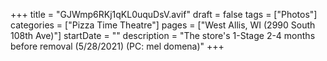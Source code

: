 +++
title = "GJWmp6RKj1qKL0uquDsV.avif"
draft = false
tags = ["Photos"]
categories = ["Pizza Time Theatre"]
pages = ["West Allis, WI (2990 South 108th Ave)"]
startDate = ""
description = "The store's 1-Stage 2-4 months before removal (5/28/2021) (PC: mel domena)"
+++

